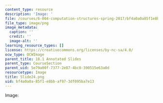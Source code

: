 ```yaml
---
content_type: resource
description: 'Image: '
file: /courses/6-004-computation-structures-spring-2017/bf4a0a0a85f1e8bbaf973df095ba7e13_Slide24.png
file_type: image/png
image_metadata:
  caption: ''
  credit: ''
  image-alt: ''
learning_resource_types: []
license: https://creativecommons.org/licenses/by-nc-sa/4.0/
ocw_type: OCWImage
parent_title: 18.1 Annotated Slides
parent_type: CourseSection
parent_uid: 5e79a00f-7377-2e87-4bc8-390515e63a0d
resourcetype: Image
title: Slide24.png
uid: bf4a0a0a-85f1-e8bb-af97-3df095ba7e13
---
```

Image: 
